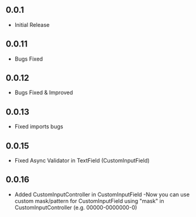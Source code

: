## 0.0.1
* Initial Release
## 0.0.11
* Bugs Fixed
## 0.0.12
* Bugs Fixed & Improved
## 0.0.13
* Fixed imports bugs
## 0.0.15
* Fixed Async Validator in TextField (CustomInputField)
## 0.0.16
* Added CustomInputController in CustomInputField
    -Now you can use custom mask/pattern for CustomInputField using "mask" in CustomInputController (e.g. 00000-0000000-0)
